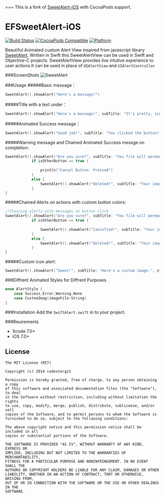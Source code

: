 ===
This is a fork of [SweetAlert-iOS](https://github.com/codestergit/SweetAlert-iOS) with CocoaPods support.

EFSweetAlert-iOS
==============
[![Build Status](https://travis-ci.org/ezefranca/EFSweetAlert-iOS.svg)](https://travis-ci.org/ezefranca/EFSweetAlert-iOS)
[![CocoaPods Compatible](https://img.shields.io/cocoapods/v/EFSweetAlert-iOS.svg)](https://img.shields.io/cocoapods/v/EFSweetAlert-iOS.svg)
[![Platform](https://img.shields.io/cocoapods/p/EFSweetAlert-iOS.svg?style=flat)](http://cocoadocs.org/docsets/EFSweetAlert-iOS)

Beautiful Animated custom Alert View inspired from javascript library [SweetAlert](http://tristanedwards.me/sweetalert).
Written in Swift this SweetAlertView can be used in Swift and Objective-C projects. SweetAlertView provides live intutive experience to user actions.It can be used in place of `UIAlertView` and `UIAlertController`

###ScreenShots
![SweetAlert](https://github.com/codestergit/SweetAlert-iOS/blob/master/SweetAlertiOS.gif)

###Usage
#####Basic message：
```swift
SweetAlert().showAlert("Here's a message!")
```
#####Title with a text under：
```swift
SweetAlert().showAlert("Here's a message!", subTitle: "It's pretty, isn't it?", style: AlertStyle.None)
```
#####Animated Success message：
```swift
SweetAlert().showAlert("Good job!", subTitle: "You clicked the button!", style: AlertStyle.Success)
```
#####Warning message and Chained Animated Success messge on completion:
```swift
SweetAlert().showAlert("Are you sure?", subTitle: "You file will permanently delete!", style: AlertStyle.Warning, buttonTitle:"Cancel", buttonColor:UIColorFromRGB(0xD0D0D0) , otherButtonTitle:  "Yes, delete it!", otherButtonColor: UIColorFromRGB(0xDD6B55)) { (isOtherButton) -> Void in
            if isOtherButton == true {
            
                println("Cancel Button  Pressed")
            }
            else {
                SweetAlert().showAlert("Deleted!", subTitle: "Your imaginary file has been deleted!", style: AlertStyle.Success)
            }
}
```

#####Chained Alerts on actions with custom button colors:
```swift
//Chaining alerts with messages on button click
SweetAlert().showAlert("Are you sure?", subTitle: "You file will permanently delete!", style: AlertStyle.Warning, buttonTitle:"No, cancel plx!", buttonColor:UIColorFromRGB(0xD0D0D0) , otherButtonTitle:  "Yes, delete it!", otherButtonColor: UIColorFromRGB(0xDD6B55)) { (isOtherButton) -> Void in
            if isOtherButton == true {
                
                SweetAlert().showAlert("Cancelled!", subTitle: "Your imaginary file is safe", style: AlertStyle.Error)
            }
            else {
                SweetAlert().showAlert("Deleted!", subTitle: "Your imaginary file has been deleted!", style: AlertStyle.Success)
            }
}
```
#####Custom icon alert:
```swift
SweetAlert().showAlert("Sweet!", subTitle: "Here's a custom image.", style: AlertStyle.CustomImag(imageFile: "thumb.jpg"))
```

###Diffrent Animated Styles for Diffrent Purposes
```swift
enum AlertStyle {
    case Success,Error,Warning,None
    case CustomImag(imageFile:String)
}
```
###Installation
Add the `SwiftAlert.swift` in to your project.

###Reuirements
- Xcode 7.0+
- iOS 7.0+

## License

    The MIT License (MIT)

    Copyright (c) 2014 codestergit

    Permission is hereby granted, free of charge, to any person obtaining a copy
    of this software and associated documentation files (the "Software"), to deal
    in the Software without restriction, including without limitation the rights
    to use, copy, modify, merge, publish, distribute, sublicense, and/or sell
    copies of the Software, and to permit persons to whom the Software is
    furnished to do so, subject to the following conditions:

    The above copyright notice and this permission notice shall be included in all
    copies or substantial portions of the Software.

    THE SOFTWARE IS PROVIDED "AS IS", WITHOUT WARRANTY OF ANY KIND, EXPRESS OR
    IMPLIED, INCLUDING BUT NOT LIMITED TO THE WARRANTIES OF MERCHANTABILITY,
    FITNESS FOR A PARTICULAR PURPOSE AND NONINFRINGEMENT. IN NO EVENT SHALL THE
    AUTHORS OR COPYRIGHT HOLDERS BE LIABLE FOR ANY CLAIM, DAMAGES OR OTHER
    LIABILITY, WHETHER IN AN ACTION OF CONTRACT, TORT OR OTHERWISE, ARISING FROM,
    OUT OF OR IN CONNECTION WITH THE SOFTWARE OR THE USE OR OTHER DEALINGS IN THE
    SOFTWARE.
